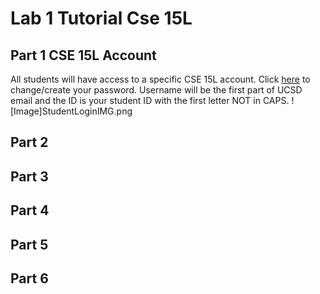 # Lab 1 Tutorial Cse 15L
## Part 1 CSE 15L Account
All students will have access to a specific CSE 15L account. Click [here](https://sdacs.ucsd.edu/~icc/index.php) to change/create your password. Username will be the first part of UCSD email and the ID is your student ID with the first letter NOT in CAPS. ![Image]StudentLoginIMG.png
## Part 2
## Part 3
## Part 4
## Part 5
## Part 6
